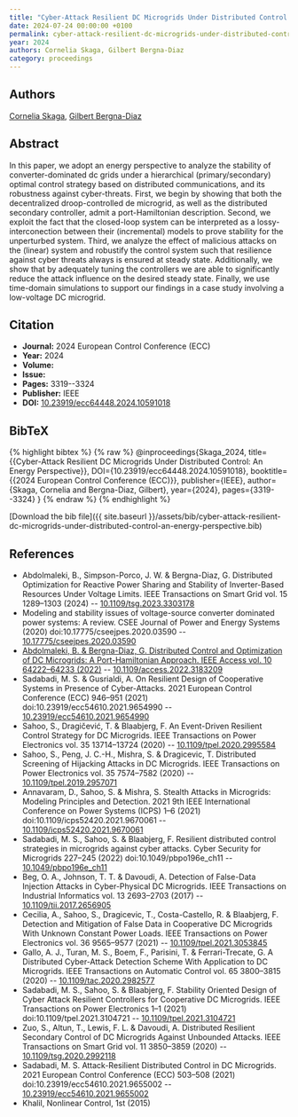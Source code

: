 ```yaml
---
title: "Cyber-Attack Resilient DC Microgrids Under Distributed Control: An Energy Perspective"
date: 2024-07-24 00:00:00 +0100
permalink: cyber-attack-resilient-dc-microgrids-under-distributed-control-an-energy-perspective
year: 2024
authors: Cornelia Skaga, Gilbert Bergna-Diaz
category: proceedings
---
```

 
## Authors
[Cornelia Skaga](authors/cornelia-skaga), [Gilbert Bergna-Diaz](authors/gilbert-bergna-diaz)
 
## Abstract
In this paper, we adopt an energy perspective to analyze the stability of converter-dominated dc grids under a hierarchical (primary/secondary) optimal control strategy based on distributed communications, and its robustness against cyber-threats. First, we begin by showing that both the decentralized droop-controlled de microgrid, as well as the distributed secondary controller, admit a port-Hamiltonian description. Second, we exploit the fact that the closed-loop system can be interpreted as a lossy-interconection between their (incremental) models to prove stability for the unperturbed system. Third, we analyze the effect of malicious attacks on the (linear) system and robustify the control system such that resilience against cyber threats always is ensured at steady state. Additionally, we show that by adequately tuning the controllers we are able to significantly reduce the attack influence on the desired steady state. Finally, we use time-domain simulations to support our findings in a case study involving a low-voltage DC microgrid.
 
## Citation
- **Journal:** 2024 European Control Conference (ECC)
- **Year:** 2024
- **Volume:** 
- **Issue:** 
- **Pages:** 3319--3324
- **Publisher:** IEEE
- **DOI:** [10.23919/ecc64448.2024.10591018](https://doi.org/10.23919/ecc64448.2024.10591018)
 
## BibTeX
{% highlight bibtex %}
{% raw %}
@inproceedings{Skaga_2024,
  title={{Cyber-Attack Resilient DC Microgrids Under Distributed Control: An Energy Perspective}},
  DOI={10.23919/ecc64448.2024.10591018},
  booktitle={{2024 European Control Conference (ECC)}},
  publisher={IEEE},
  author={Skaga, Cornelia and Bergna-Diaz, Gilbert},
  year={2024},
  pages={3319--3324}
}
{% endraw %}
{% endhighlight %}
 
[Download the bib file]({{ site.baseurl }}/assets/bib/cyber-attack-resilient-dc-microgrids-under-distributed-control-an-energy-perspective.bib)
 
## References
- Abdolmaleki, B., Simpson-Porco, J. W. & Bergna-Diaz, G. Distributed Optimization for Reactive Power Sharing and Stability of Inverter-Based Resources Under Voltage Limits. IEEE Transactions on Smart Grid vol. 15 1289–1303 (2024) -- [10.1109/tsg.2023.3303178](https://doi.org/10.1109/tsg.2023.3303178)
- Modeling and stability issues of voltage-source converter dominated power systems: A review. CSEE Journal of Power and Energy Systems (2020) doi:10.17775/cseejpes.2020.03590 -- [10.17775/cseejpes.2020.03590](https://doi.org/10.17775/cseejpes.2020.03590)
- [Abdolmaleki, B. & Bergna-Diaz, G. Distributed Control and Optimization of DC Microgrids: A Port-Hamiltonian Approach. IEEE Access vol. 10 64222–64233 (2022)](distributed-control-and-optimization-of-dc-microgrids-a-port-hamiltonian-approach) -- [10.1109/access.2022.3183209](https://doi.org/10.1109/access.2022.3183209)
- Sadabadi, M. S. & Gusrialdi, A. On Resilient Design of Cooperative Systems in Presence of Cyber-Attacks. 2021 European Control Conference (ECC) 946–951 (2021) doi:10.23919/ecc54610.2021.9654990 -- [10.23919/ecc54610.2021.9654990](https://doi.org/10.23919/ecc54610.2021.9654990)
- Sahoo, S., Dragičević, T. & Blaabjerg, F. An Event-Driven Resilient Control Strategy for DC Microgrids. IEEE Transactions on Power Electronics vol. 35 13714–13724 (2020) -- [10.1109/tpel.2020.2995584](https://doi.org/10.1109/tpel.2020.2995584)
- Sahoo, S., Peng, J. C.-H., Mishra, S. & Dragicevic, T. Distributed Screening of Hijacking Attacks in DC Microgrids. IEEE Transactions on Power Electronics vol. 35 7574–7582 (2020) -- [10.1109/tpel.2019.2957071](https://doi.org/10.1109/tpel.2019.2957071)
- Annavaram, D., Sahoo, S. & Mishra, S. Stealth Attacks in Microgrids: Modeling Principles and Detection. 2021 9th IEEE International Conference on Power Systems (ICPS) 1–6 (2021) doi:10.1109/icps52420.2021.9670061 -- [10.1109/icps52420.2021.9670061](https://doi.org/10.1109/icps52420.2021.9670061)
- Sadabadi, M. S., Sahoo, S. & Blaabjerg, F. Resilient distributed control strategies in microgrids against cyber attacks. Cyber Security for Microgrids 227–245 (2022) doi:10.1049/pbpo196e_ch11 -- [10.1049/pbpo196e_ch11](https://doi.org/10.1049/pbpo196e_ch11)
- Beg, O. A., Johnson, T. T. & Davoudi, A. Detection of False-Data Injection Attacks in Cyber-Physical DC Microgrids. IEEE Transactions on Industrial Informatics vol. 13 2693–2703 (2017) -- [10.1109/tii.2017.2656905](https://doi.org/10.1109/tii.2017.2656905)
- Cecilia, A., Sahoo, S., Dragicevic, T., Costa-Castello, R. & Blaabjerg, F. Detection and Mitigation of False Data in Cooperative DC Microgrids With Unknown Constant Power Loads. IEEE Transactions on Power Electronics vol. 36 9565–9577 (2021) -- [10.1109/tpel.2021.3053845](https://doi.org/10.1109/tpel.2021.3053845)
- Gallo, A. J., Turan, M. S., Boem, F., Parisini, T. & Ferrari-Trecate, G. A Distributed Cyber-Attack Detection Scheme With Application to DC Microgrids. IEEE Transactions on Automatic Control vol. 65 3800–3815 (2020) -- [10.1109/tac.2020.2982577](https://doi.org/10.1109/tac.2020.2982577)
- Sadabadi, M. S., Sahoo, S. & Blaabjerg, F. Stability Oriented Design of Cyber Attack Resilient Controllers for Cooperative DC Microgrids. IEEE Transactions on Power Electronics 1–1 (2021) doi:10.1109/tpel.2021.3104721 -- [10.1109/tpel.2021.3104721](https://doi.org/10.1109/tpel.2021.3104721)
- Zuo, S., Altun, T., Lewis, F. L. & Davoudi, A. Distributed Resilient Secondary Control of DC Microgrids Against Unbounded Attacks. IEEE Transactions on Smart Grid vol. 11 3850–3859 (2020) -- [10.1109/tsg.2020.2992118](https://doi.org/10.1109/tsg.2020.2992118)
- Sadabadi, M. S. Attack-Resilient Distributed Control in DC Microgrids. 2021 European Control Conference (ECC) 503–508 (2021) doi:10.23919/ecc54610.2021.9655002 -- [10.23919/ecc54610.2021.9655002](https://doi.org/10.23919/ecc54610.2021.9655002)
- Khalil, Nonlinear Control, 1st (2015)

